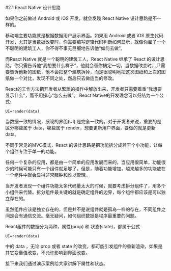#2.1 React Native 设计思路

如果你之前做过 Android 或 iOS 开发，就会发现 React Native 设计思路是不一样的。

移动端主要功能就是根据数据用户展示界面。如果用 Android 或者 iOS 原生代码开发，尤其是当数据改变时，你需要编写逻辑代码判断如何显示，就像你雇了一个不聪明的建筑工人，你不得不事无巨细地告诉他“如何去做”。

而React Native 就是一个聪明的建筑工人，React Native 继承了 React 的设计思路。你只需告诉他“我想要什么样子”，他就会替你搞定一切。当数据改变时，只需要告诉他新的图纸，他不会把整个建筑拆掉，而是很聪明地把这次图纸和上次的图纸做一个对比，发现不同之处，然后只去做适当的修改。

React的工作方法把开发者从繁琐的操作中解放出来，开发者只需要着重“我想要显示什么”，而不用操心“怎么去做”。
React Native的开发理念可以归结为一个公式:
```
UI=render(data)
```
当数据一致的情况，展现的界面(UI) 是完全一致的。对于开发者来说，重要的是区分哪些属于 data，哪些属于 render，想要更新用户界面，要做的就是更新 data。

不同于常见的MVC模式，React 的设计思路是把功能拆分成若干个小功能，让每个组件专注于单一的功能。

任何一个复杂的应用，都是由一个简单的应用发展而来的，当应用很简单，功能很少的时候可能只有一个组件就足够了。但是，随着功能增加，越来越多的功能放在一个组件中就会显得非常臃肿和难以管理。

当开发者发现一个组件功能太多代码量太大的时候，就要考虑拆分组件了，用多个小组件来代替。拆分组件最关键的就是确定组件的边界，每个组件都应该是可以独立存在的。

虽然组件应该是独立存在的，但是并不是说组件就是孤岛一样的存在，不同组件之间是会有通信交流。毫无疑问，如何组织数据是程序最重要的问题。

React组件的数据分为两种，属性(prop) 和 状态(state)，都属于公式
```
UI=render(data)
```
中的 data ，无论 prop 或者 state 的改变，都可能引发组件的重新渲染，如果是其它变量值改变，不允许影响到界面改变。

接下来我们通过演示案例给大家讲解下属性和状态。